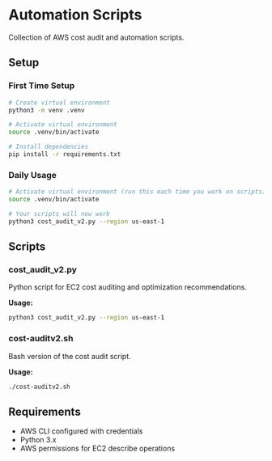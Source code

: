 # Automation Scripts

Collection of AWS cost audit and automation scripts.

## Setup

### First Time Setup
```bash
# Create virtual environment
python3 -m venv .venv

# Activate virtual environment
source .venv/bin/activate

# Install dependencies
pip install -r requirements.txt
```

### Daily Usage
```bash
# Activate virtual environment (run this each time you work on scripts)
source .venv/bin/activate

# Your scripts will now work
python3 cost_audit_v2.py --region us-east-1
```

## Scripts

### cost_audit_v2.py
Python script for EC2 cost auditing and optimization recommendations.

**Usage:**
```bash
python3 cost_audit_v2.py --region us-east-1
```

### cost-auditv2.sh
Bash version of the cost audit script.

**Usage:**
```bash
./cost-auditv2.sh
```

## Requirements
- AWS CLI configured with credentials
- Python 3.x
- AWS permissions for EC2 describe operations
